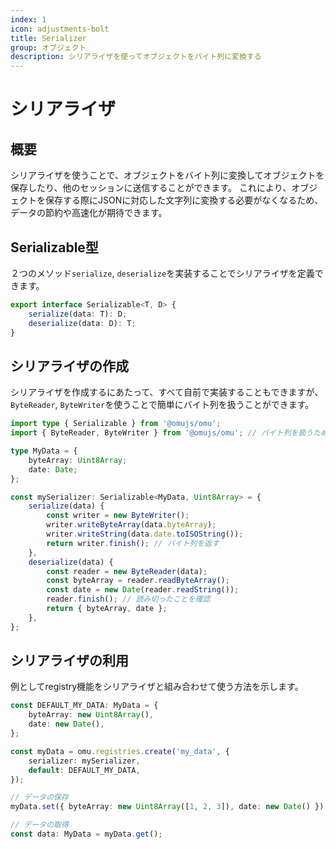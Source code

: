 ```yaml
---
index: 1
icon: adjustments-bolt
title: Serializer
group: オブジェクト
description: シリアライザを使ってオブジェクトをバイト列に変換する
---
```


# シリアライザ

## 概要

シリアライザを使うことで、オブジェクトをバイト列に変換してオブジェクトを保存したり、他のセッションに送信することができます。
これにより、オブジェクトを保存する際にJSONに対応した文字列に変換する必要がなくなるため、データの節約や高速化が期待できます。

## Serializable型

２つのメソッド`serialize`, `deserialize`を実装することでシリアライザを定義できます。

```typescript
export interface Serializable<T, D> {
    serialize(data: T): D;
    deserialize(data: D): T;
}
```

## シリアライザの作成

シリアライザを作成するにあたって、すべて自前で実装することもできますが、`ByteReader`, `ByteWriter`を使うことで簡単にバイト列を扱うことができます。

```typescript
import type { Serializable } from '@omujs/omu';
import { ByteReader, ByteWriter } from '@omujs/omu'; // バイト列を扱うためのユーティリティ

type MyData = {
    byteArray: Uint8Array;
    date: Date;
};

const mySerializer: Serializable<MyData, Uint8Array> = {
    serialize(data) {
        const writer = new ByteWriter();
        writer.writeByteArray(data.byteArray);
        writer.writeString(data.date.toISOString());
        return writer.finish(); // バイト列を返す
    },
    deserialize(data) {
        const reader = new ByteReader(data);
        const byteArray = reader.readByteArray();
        const date = new Date(reader.readString());
        reader.finish(); // 読み切ったことを確認
        return { byteArray, date };
    },
};
```

## シリアライザの利用

例としてregistry機能をシリアライザと組み合わせて使う方法を示します。

```typescript
const DEFAULT_MY_DATA: MyData = {
    byteArray: new Uint8Array(),
    date: new Date(),
};

const myData = omu.registries.create('my_data', {
    serializer: mySerializer,
    default: DEFAULT_MY_DATA,
});

// データの保存
myData.set({ byteArray: new Uint8Array([1, 2, 3]), date: new Date() });

// データの取得
const data: MyData = myData.get();
```
